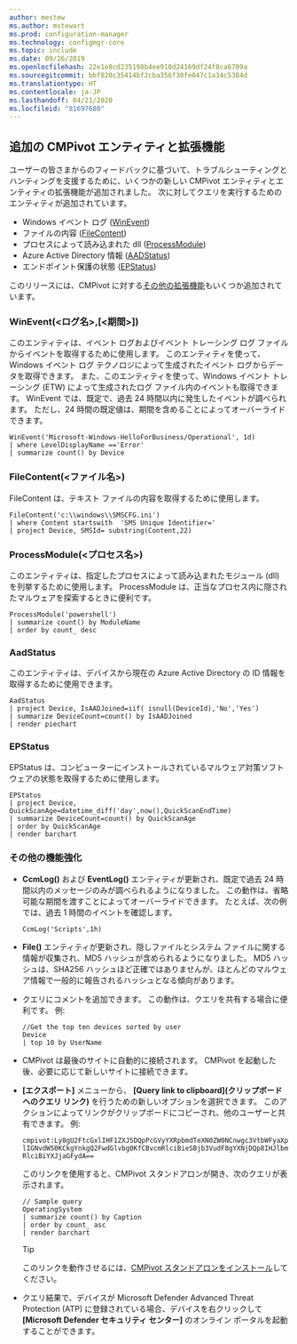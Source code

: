 ```yaml
---
author: mestew
ms.author: mstewart
ms.prod: configuration-manager
ms.technology: configmgr-core
ms.topic: include
ms.date: 09/26/2019
ms.openlocfilehash: 22e1e8cd235198b4ee910d24169df24f8ca6709a
ms.sourcegitcommit: bbf820c35414bf2cba356f30fe047c1a34c5384d
ms.translationtype: HT
ms.contentlocale: ja-JP
ms.lasthandoff: 04/21/2020
ms.locfileid: "81697680"
---
```

## <a name="additional-cmpivot-entities-and-enhancements"></a><a name="bkmk_CMPivot"></a> 追加の CMPivot エンティティと拡張機能

<!--5410930-->
ユーザーの皆さまからのフィードバックに基づいて、トラブルシューティングとハンティングを支援するために、いくつかの新しい CMPivot エンティティとエンティティの拡張機能が追加されました。 次に対してクエリを実行するためのエンティティが追加されています。

- Windows イベント ログ ([WinEvent](#bkmk_WinEvent))
- ファイルの内容 ([FileContent](#bkmk_File))
- プロセスによって読み込まれた dll ([ProcessModule](#bkmk_ProcessModule))
- Azure Active Directory 情報 ([AADStatus](#bkmk_AadStatus))
- エンドポイント保護の状態 ([EPStatus](#bkmk_EPStatus))

このリリースには、CMPivot に対する[その他の拡張機能](#bkmk_Other)もいくつか追加されています。

### <a name="wineventlognametimespan"></a><a name="bkmk_WinEvent"></a> WinEvent(\<ログ名>,[\<期間>])

このエンティティは、イベント ログおよびイベント トレーシング ログ ファイルからイベントを取得するために使用します。 このエンティティを使って、Windows イベント ログ テクノロジによって生成されたイベント ログからデータを取得できます。 また、このエンティティを使って、Windows イベント トレーシング (ETW) によって生成されたログ ファイル内のイベントも取得できます。 WinEvent では、既定で、過去 24 時間以内に発生したイベントが調べられます。 ただし、24 時間の既定値は、期間を含めることによってオーバーライドできます。

``` Kusto
WinEvent('Microsoft-Windows-HelloForBusiness/Operational', 1d)
| where LevelDisplayName =='Error'
| summarize count() by Device
```

### <a name="filecontentfilename"></a><a name="bkmk_File"></a> FileContent(\<ファイル名>)

FileContent は、テキスト ファイルの内容を取得するために使用します。

``` Kusto
FileContent('c:\\windows\\SMSCFG.ini')
| where Content startswith  'SMS Unique Identifier='
| project Device, SMSId= substring(Content,22)
```

### <a name="processmoduleprocessname"></a><a name="bkmk_ProcessModule"></a> ProcessModule(\<プロセス名>)  

このエンティティは、指定したプロセスによって読み込まれたモジュール (dll) を列挙するために使用します。 ProcessModule は、正当なプロセス内に隠されたマルウェアを探索するときに便利です。  

``` Kusto
ProcessModule('powershell')
| summarize count() by ModuleName
| order by count_ desc
```

### <a name="aadstatus"></a><a name="bkmk_AadStatus"></a> AadStatus

このエンティティは、デバイスから現在の Azure Active Directory の ID 情報を取得するために使用できます。

``` Kusto
AadStatus
| project Device, IsAADJoined=iif( isnull(DeviceId),'No','Yes')
| summarize DeviceCount=count() by IsAADJoined
| render piechart
```

### <a name="epstatus"></a><a name="bkmk_EPStatus"></a> EPStatus

EPStatus は、コンピューターにインストールされているマルウェア対策ソフトウェアの状態を取得するために使用します。

``` Kusto
EPStatus
| project Device, QuickScanAge=datetime_diff('day',now(),QuickScanEndTime)
| summarize DeviceCount=count() by QuickScanAge
| order by QuickScanAge
| render barchart
```

### <a name="other-enhancements"></a><a name="bkmk_Other"></a> その他の機能強化

- **CcmLog()** および **EventLog()** エンティティが更新され、既定で過去 24 時間以内のメッセージのみが調べられるようになりました。 この動作は、省略可能な期間を渡すことによってオーバーライドできます。 たとえば、次の例では、過去 1 時間のイベントを確認します。
   ```kusto
   CcmLog('Scripts',1h)
   ```

- **File()** エンティティが更新され、隠しファイルとシステム ファイルに関する情報が収集され、MD5 ハッシュが含められるようになりました。 MD5 ハッシュは、SHA256 ハッシュほど正確ではありませんが、ほとんどのマルウェア情報で一般的に報告されるハッシュとなる傾向があります。  

- クエリにコメントを追加できます。<!-- 5431463 --> この動作は、クエリを共有する場合に便利です。 例:

    ``` Kusto
    //Get the top ten devices sorted by user
    Device
    | top 10 by UserName
    ```

- CMPivot は最後のサイトに自動的に接続されます。<!-- 5420395 --> CMPivot を起動した後、必要に応じて新しいサイトに接続できます。

- **[エクスポート]** メニューから、 **[Query link to clipboard]\(クリップボードへのクエリ リンク\)** を行うための新しいオプションを選択できます。<!-- 5431577 --> このアクションによってリンクがクリップボードにコピーされ、他のユーザーと共有できます。 例:

    `cmpivot:Ly8gU2FtcGxlIHF1ZXJ5DQpPcGVyYXRpbmdTeXN0ZW0NCnwgc3VtbWFyaXplIGNvdW50KCkgYnkgQ2FwdGlvbg0KfCBvcmRlciBieSBjb3VudF8gYXNjDQp8IHJlbmRlciBiYXJjaGFydA==`

    このリンクを使用すると、CMPivot スタンドアロンが開き、次のクエリが表示されます。

    ``` Kusto
    // Sample query
    OperatingSystem
    | summarize count() by Caption
    | order by count_ asc
    | render barchart
    ```

    > [!TIP]
    > このリンクを動作させるには、[CMPivot スタンドアロンをインストール](../../../../servers/manage/cmpivot.md#install-cmpivot-standalone)してください。

- クエリ結果で、デバイスが Microsoft Defender Advanced Threat Protection (ATP) に登録されている場合、デバイスを右クリックして **[Microsoft Defender セキュリティ センター]** のオンライン ポータルを起動することができます。
